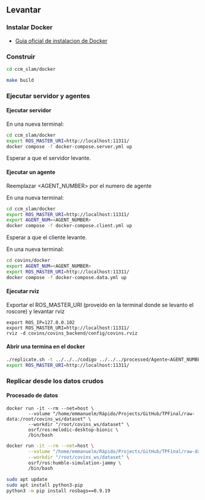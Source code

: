 ## Levantar

### Instalar Docker
  - [Guia oficial de instalacion de Docker](https://docs.docker.com/engine/install/)

### Construir

```bash
cd ccm_slam/docker

make build
```


### Ejecutar servidor y agentes

#### Ejecutar servidor

En una nueva terminal:
```bash
cd ccm_slam/docker
export ROS_MASTER_URI=http://localhost:11311/
docker compose -f docker-compose.server.yml up
```

Esperar a que el servidor levante.

#### Ejecutar un agente

Reemplazar <AGENT_NUMBER> por el numero de agente

En una nueva terminal:
```bash
cd ccm_slam/docker
export ROS_MASTER_URI=http://localhost:11311/
export AGENT_NUM=<AGENT_NUMBER>
docker compose -f docker-compose.client.yml up
```

Esperar a que el cliente levante.

En una nueva terminal:
```bash
cd covins/docker
export AGENT_NUM=<AGENT_NUMBER>
export ROS_MASTER_URI=http://localhost:11311/
docker compose -f docker-compose.data.yml up
```

#### Ejecutar rviz

Exportar el ROS_MASTER_URI (proveido en la terminal donde se levanto el roscore) y levantar rviz

```
export ROS_IP=127.0.0.102
export ROS_MASTER_URI=http://localhost:11311/
rviz -d covins/covins_backend/config/covins.rviz
```

#### Abrir una termina en el docker

```bash
./replicate.sh -t ../../../codigo ../../../processed/Agente<AGENT_NUMBER>
export ROS_MASTER_URI=http://localhost:11311/
```

### Replicar desde los datos crudos

#### Procesado de datos

```
docker run -it --rm --net=host \
        --volume "/home/emmanuelm/Rápido/Projects/GitHub/TPFinal/raw-data:/root/covins_ws/dataset" \
        --workdir "/root/covins_ws/dataset" \
        osrf/ros:melodic-desktop-bionic \
        /bin/bash
```

```bash
docker run -it --rm --net=host \
        --volume "/home/emmanuelm/Rápido/Projects/GitHub/TPFinal/raw-data:/root/covins_ws/dataset" \
        --workdir "/root/covins_ws/dataset" \
        osrf/ros:humble-simulation-jammy \
        /bin/bash

sudo apt update
sudo apt install python3-pip
python3 -m pip install rosbags==0.9.19
```
